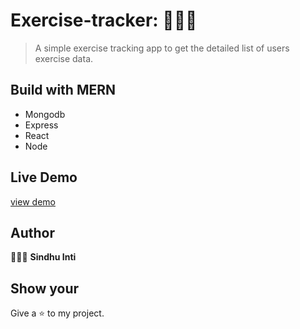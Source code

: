 # Exercise-tracker: 🏃🏻‍♂️

> A simple exercise tracking app to get the detailed list of users exercise data.

## Build with MERN
- Mongodb
- Express
- React
- Node

## Live Demo

[view demo](https://deft-kitten-404d94.netlify.app/)


## Author 

👩🏻‍💻  **Sindhu Inti**

## Show your 

Give a ⭐ to my project.
